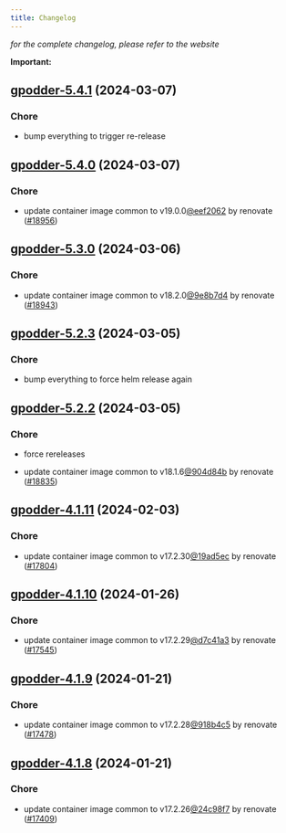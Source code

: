 ```yaml
---
title: Changelog
---
```



*for the complete changelog, please refer to the website*

**Important:**


## [gpodder-5.4.1](https://github.com/truecharts/charts/compare/gpodder-5.4.0...gpodder-5.4.1) (2024-03-07)

### Chore



- bump everything to trigger re-release


## [gpodder-5.4.0](https://github.com/truecharts/charts/compare/gpodder-5.3.0...gpodder-5.4.0) (2024-03-07)

### Chore



- update container image common to v19.0.0[@eef2062](https://github.com/eef2062) by renovate ([#18956](https://github.com/truecharts/charts/issues/18956))


## [gpodder-5.3.0](https://github.com/truecharts/charts/compare/gpodder-5.2.3...gpodder-5.3.0) (2024-03-06)

### Chore



- update container image common to v18.2.0[@9e8b7d4](https://github.com/9e8b7d4) by renovate ([#18943](https://github.com/truecharts/charts/issues/18943))


## [gpodder-5.2.3](https://github.com/truecharts/charts/compare/gpodder-5.2.2...gpodder-5.2.3) (2024-03-05)

### Chore



- bump everything to force helm release again


## [gpodder-5.2.2](https://github.com/truecharts/charts/compare/gpodder-5.2.0...gpodder-5.2.2) (2024-03-05)

### Chore



- force rereleases

- update container image common to v18.1.6[@904d84b](https://github.com/904d84b) by renovate ([#18835](https://github.com/truecharts/charts/issues/18835))










## [gpodder-4.1.11](https://github.com/truecharts/charts/compare/gpodder-4.1.10...gpodder-4.1.11) (2024-02-03)

### Chore



- update container image common to v17.2.30[@19ad5ec](https://github.com/19ad5ec) by renovate ([#17804](https://github.com/truecharts/charts/issues/17804))


## [gpodder-4.1.10](https://github.com/truecharts/charts/compare/gpodder-4.1.9...gpodder-4.1.10) (2024-01-26)

### Chore



- update container image common to v17.2.29[@d7c41a3](https://github.com/d7c41a3) by renovate ([#17545](https://github.com/truecharts/charts/issues/17545))


## [gpodder-4.1.9](https://github.com/truecharts/charts/compare/gpodder-4.1.8...gpodder-4.1.9) (2024-01-21)

### Chore



- update container image common to v17.2.28[@918b4c5](https://github.com/918b4c5) by renovate ([#17478](https://github.com/truecharts/charts/issues/17478))


## [gpodder-4.1.8](https://github.com/truecharts/charts/compare/gpodder-4.1.7...gpodder-4.1.8) (2024-01-21)

### Chore



- update container image common to v17.2.26[@24c98f7](https://github.com/24c98f7) by renovate ([#17409](https://github.com/truecharts/charts/issues/17409))
